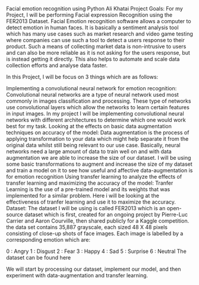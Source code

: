 Facial emotion recognition using Python
Ali Khatai
Project Goals:
For my Project, I will be performing Facial expression Recognition using the FER2013 Dataset. Facial Emotion recognition software allows a computer to detect emotion in human faces. It is basically a sentiment analysis tool which has many use cases such as market research and video game testing where companies can use such a tool to detect a users response to their product. Such a means of collecting market data is non-intrusive to users and can also be more reliable as it is not asking for the users response, but is instead getting it directly. This also helps to automate and scale data collection efforts and analyse data faster.

In this Project, I will be focus on 3 things which are as follows:

Implementing a convolutional neural network for emotion recognition: Convolutional neural networks are a type of neural network used most commonly in images classification and processing. These type of networks use convolutional layers which allow the networks to learn certain features in input images. In my project I will be implementing convolutional neural networks with different architectures to determine which one would work best for my task.
Looking at the effects on basic data augmentation techniques on accuracy of the model: Data augmentation is the process of applying transformation to your data which might help separate it from the original data whilst still being relevant to our use case. Basically, neural networks need a large amount of data to train well on and with data augmentation we are able to increase the size of our dataset. I will be using some basic transformations to augment and increase the size of my dataset and train a model on it to see how useful and affective data-augmentation is for emotion recognition
Using transfer learning to analyze the effects of transfer learning and maximizing the accuracy of the model: Tranfer Learning is the use of a pre-trained model and its weights that was implemented for a similar problem. Here i will be looking at the effectiveness of tranfer learning and use it to maximize the accuracy.
Dataset:
The dataset I will be using is called FER2013 which is an open-source dataset which is first, created for an ongoing project by Pierre-Luc Carrier and Aaron Courville, then shared publicly for a Kaggle competition. the data set contains 35,887 grayscale, each sized 48 X 48 pixels consisting of close-up shots of face images. Each image is labelled by a corresponding emotion which are:

0 : Angry
1 : Disgust
2 : Fear
3 : Happy
4 : Sad
5 : Surprise
6 : Neutral
The dataset can be found here

We will start by processing our dataset, implement our model, and then experiment with data-augmentation and transfer learning.
